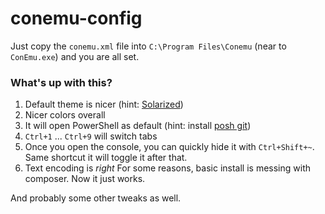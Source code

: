 conemu-config
=============

Just copy the `conemu.xml` file into `C:\Program Files\Conemu` (near to `ConEmu.exe`) and you are all set.

### What's up with this?

1. Default theme is nicer (hint: [Solarized](http://ethanschoonover.com/solarized))
1. Nicer colors overall
1. It will open PowerShell as default (hint: install [posh git](http://haacked.com/archive/2011/12/13/better-git-with-powershell.aspx))
1. `Ctrl+1` ... `Ctrl+9` will switch tabs
1. Once you open the console, you can quickly hide it with `Ctrl+Shift+~`. Same shortcut it will toggle it after that.
1. Text encoding is _right_ For some reasons, basic install is messing with composer. Now it just works.

And probably some other tweaks as well. 
